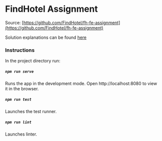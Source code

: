 # FindHotel Assignment

Source: [https://github.com/FindHotel/fh-fe-assignment](https://github.com/FindHotel/fh-fe-assignment)

Solution explanations can be found [here](./EXPLANATIONS.md)

### Instructions

In the project directory run:

##### `npm run serve`

Runs the app in the development mode.
Open http://localhost:8080 to view it in the browser.

##### `npm run test`

Launches the test runner.

##### `npm run lint`

Launches linter.
